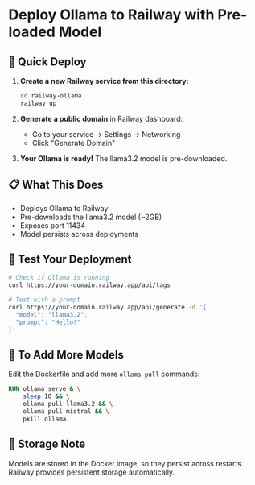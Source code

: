 # Deploy Ollama to Railway with Pre-loaded Model

## 🚀 Quick Deploy

1. **Create a new Railway service from this directory:**
   ```bash
   cd railway-ollama
   railway up
   ```

2. **Generate a public domain** in Railway dashboard:
   - Go to your service → Settings → Networking
   - Click "Generate Domain"

3. **Your Ollama is ready!** The llama3.2 model is pre-downloaded.

## 📋 What This Does

- Deploys Ollama to Railway
- Pre-downloads the llama3.2 model (~2GB)
- Exposes port 11434
- Model persists across deployments

## 🧪 Test Your Deployment

```bash
# Check if Ollama is running
curl https://your-domain.railway.app/api/tags

# Test with a prompt
curl https://your-domain.railway.app/api/generate -d '{
  "model": "llama3.2",
  "prompt": "Hello!"
}'
```

## 🔄 To Add More Models

Edit the Dockerfile and add more `ollama pull` commands:

```dockerfile
RUN ollama serve & \
    sleep 10 && \
    ollama pull llama3.2 && \
    ollama pull mistral && \
    pkill ollama
```

## 💾 Storage Note

Models are stored in the Docker image, so they persist across restarts. Railway provides persistent storage automatically.
